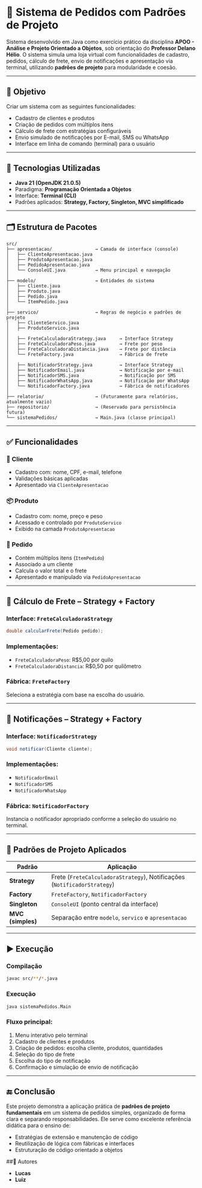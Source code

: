 
# 🛒 Sistema de Pedidos com Padrões de Projeto

Sistema desenvolvido em Java como exercício prático da disciplina **APOO - Análise e Projeto Orientado a Objetos**, sob orientação do **Professor Delano Hélio**. O sistema simula uma loja virtual com funcionalidades de cadastro, pedidos, cálculo de frete, envio de notificações e apresentação via terminal, utilizando **padrões de projeto** para modularidade e coesão.

---

## 🎯 Objetivo

Criar um sistema com as seguintes funcionalidades:

- Cadastro de clientes e produtos  
- Criação de pedidos com múltiplos itens  
- Cálculo de frete com estratégias configuráveis  
- Envio simulado de notificações por E-mail, SMS ou WhatsApp  
- Interface em linha de comando (terminal) para o usuário  

---

## 🧱 Tecnologias Utilizadas

- **Java 21 (OpenJDK 21.0.5)**  
- Paradigma: **Programação Orientada a Objetos**  
- Interface: **Terminal (CLI)**  
- Padrões aplicados: **Strategy, Factory, Singleton, MVC simplificado**  

---

## 🗂️ Estrutura de Pacotes

```
src/
├── apresentacao/                → Camada de interface (console)
│   ├── ClienteApresentacao.java
│   ├── ProdutoApresentacao.java
│   ├── PedidoApresentacao.java
│   └── ConsoleUI.java           → Menu principal e navegação
│
├── modelo/                      → Entidades do sistema
│   ├── Cliente.java
│   ├── Produto.java
│   ├── Pedido.java
│   └── ItemPedido.java
│
├── servico/                     → Regras de negócio e padrões de projeto
│   ├── ClienteServico.java
│   ├── ProdutoServico.java
│
│   ├── FreteCalculadoraStrategy.java     → Interface Strategy
│   ├── FreteCalculadoraPeso.java         → Frete por peso
│   ├── FreteCalculadoraDistancia.java    → Frete por distância
│   └── FreteFactory.java                 → Fábrica de frete
│
│   ├── NotificadorStrategy.java          → Interface Strategy
│   ├── NotificadorEmail.java             → Notificação por e-mail
│   ├── NotificadorSMS.java               → Notificação por SMS
│   ├── NotificadorWhatsApp.java          → Notificação por WhatsApp
│   └── NotificadorFactory.java           → Fábrica de notificadores
│
├── relatorio/                   → (Futuramente para relatórios, atualmente vazio)
├── repositorio/                 → (Reservado para persistência futura)
└── sistemaPedidos/              → Main.java (classe principal)
```

---

## ✅ Funcionalidades

### 👤 Cliente
- Cadastro com: nome, CPF, e-mail, telefone  
- Validações básicas aplicadas  
- Apresentado via `ClienteApresentacao`

### 📦 Produto
- Cadastro com: nome, preço e peso  
- Acessado e controlado por `ProdutoServico`  
- Exibido na camada `ProdutoApresentacao`

### 🛒 Pedido
- Contém múltiplos itens (`ItemPedido`)  
- Associado a um cliente  
- Calcula o valor total e o frete  
- Apresentado e manipulado via `PedidoApresentacao`  

---

## 🚚 Cálculo de Frete – Strategy + Factory

### Interface: `FreteCalculadoraStrategy`
```java
double calcularFrete(Pedido pedido);
```

### Implementações:
- `FreteCalculadoraPeso`: R$5,00 por quilo  
- `FreteCalculadoraDistancia`: R$0,50 por quilômetro  

### Fábrica: `FreteFactory`
Seleciona a estratégia com base na escolha do usuário.

---

## 📲 Notificações – Strategy + Factory

### Interface: `NotificadorStrategy`
```java
void notificar(Cliente cliente);
```

### Implementações:
- `NotificadorEmail`  
- `NotificadorSMS`  
- `NotificadorWhatsApp`  

### Fábrica: `NotificadorFactory`
Instancia o notificador apropriado conforme a seleção do usuário no terminal.

---

## 🧠 Padrões de Projeto Aplicados

| Padrão        | Aplicação                                    |
|---------------|----------------------------------------------|
| **Strategy**  | Frete (`FreteCalculadoraStrategy`), Notificações (`NotificadorStrategy`) |
| **Factory**   | `FreteFactory`, `NotificadorFactory`         |
| **Singleton** | `ConsoleUI` (ponto central da interface)     |
| **MVC (simples)** | Separação entre `modelo`, `servico` e `apresentacao` |



---

## ▶️ Execução

### Compilação
```bash
javac src/**/*.java
```

### Execução
```bash
java sistemaPedidos.Main
```

### Fluxo principal:
1. Menu interativo pelo terminal  
2. Cadastro de clientes e produtos  
3. Criação de pedidos: escolha cliente, produtos, quantidades  
4. Seleção do tipo de frete  
5. Escolha do tipo de notificação  
6. Confirmação e simulação de envio de notificação  

---

## 🔚 Conclusão

Este projeto demonstra a aplicação prática de **padrões de projeto fundamentais** em um sistema de pedidos simples, organizado de forma clara e separando responsabilidades. Ele serve como excelente referência didática para o ensino de:

- Estratégias de extensão e manutenção de código  
- Reutilização de lógica com fábricas e interfaces  
- Estruturação de código orientado a objetos

##👥 Autores

- **Lucas** 
- **Luiz**
